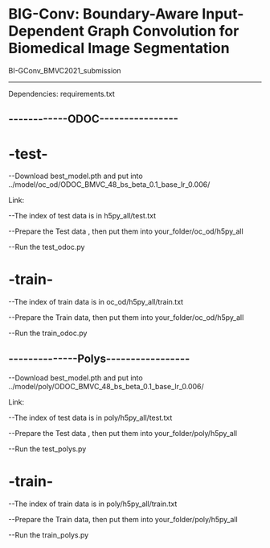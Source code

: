 # BIG-Conv: Boundary-Aware Input-Dependent Graph Convolution for Biomedical Image Segmentation 
BI-GConv_BMVC2021_submission

---------------------------
Dependencies: requirements.txt



------------ODOC----------------
--------------------------------
# -test-

--Download best_model.pth and put into ../model/oc_od/ODOC_BMVC_48_bs_beta_0.1_base_lr_0.006/

Link: 

--The index of test data is in h5py_all/test.txt

--Prepare the Test data , then put them into your_folder/oc_od/h5py_all

--Run the test_odoc.py


# -train-

--The index of train data is in oc_od/h5py_all/train.txt

--Prepare the Train data, then put them into your_folder/oc_od/h5py_all

--Run the train_odoc.py



--------------Polys-----------------
---------------------------------

--Download best_model.pth and put into ../model/poly/ODOC_BMVC_48_bs_beta_0.1_base_lr_0.006/

Link: 

--The index of test data is in poly/h5py_all/test.txt

--Prepare the Test data , then put them into your_folder/poly/h5py_all

--Run the test_polys.py


# -train-

--The index of train data is in poly/h5py_all/train.txt

--Prepare the Train data, then put them into your_folder/poly/h5py_all

--Run the train_polys.py




